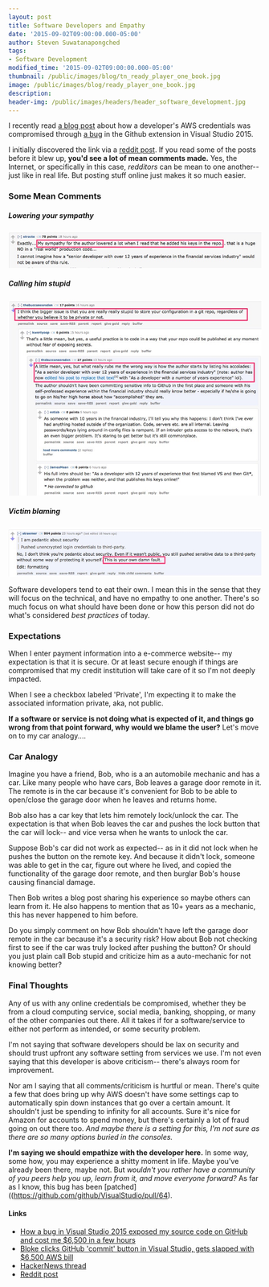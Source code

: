 ```yaml
---
layout: post
title: Software Developers and Empathy
date: '2015-09-02T09:00:00.000-05:00'
author: Steven Suwatanapongched
tags:
- Software Development
modified_time: '2015-09-02T09:00:00.000-05:00'
thumbnail: /public/images/blog/tn_ready_player_one_book.jpg
image: /public/images/blog/ready_player_one_book.jpg
description:
header-img: /public/images/headers/header_software_development.jpg
---
```


I recently read [a blog post](https://www.humankode.com/security/how-a-bug-in-visual-studio-2015-exposed-my-source-code-on-github-and-cost-me-6500-in-a-few-hours) about how a developer's AWS credentials was compromised through [a bug](https://github.com/github/VisualStudio/pull/64) in the Github extension in Visual Studio 2015.

I initially discovered the link via a [reddit post](https://www.reddit.com/r/programming/comments/3j4ydl/how_a_bug_in_visual_studio_2015_exposed_my_source/). If you read some of the posts before it blew up, **you'd see a lot of mean comments made.** Yes, the Internet, or specifically in this case, *redditors* can be mean to one another-- just like in real life. But posting stuff online just makes it so much easier.

### Some Mean Comments

##### Lowering your sympathy

![reddit comment](/public/images/blog/reddit_screenshot_01.jpg)

##### Calling him stupid

![reddit comment](/public/images/blog/reddit_screenshot_02.jpg)

##### Victim blaming

![reddit comment](/public/images/blog/reddit_screenshot_03.jpg)

Software developers tend to eat their own. I mean this in the sense that they will focus on the technical, and have no empathy to one another. There's so much focus on what should have been done or how this person did not do what's considered *best practices* of today.

### Expectations

When I enter payment information into a e-commerce website-- my expectation is that it is secure. Or at least secure enough if things are compromised that my credit institution will take care of it so I'm not deeply impacted.

When I see a checkbox labeled 'Private', I'm expecting it to make the associated information private, aka, not public.

**If a software or service is not doing what is expected of it, and things go wrong from that point forward, why would we blame the user?** Let's move on to my car analogy....

### Car Analogy

Imagine you have a friend, Bob, who is a an automobile mechanic and has a car. Like many people who have cars, Bob leaves a garage door remote in it. The remote is in the car because it's convenient for Bob to be able to open/close the garage door when he leaves and returns home.

Bob also has a car key that lets him remotely lock/unlock the car. The expectation is that when Bob leaves the car and pushes the lock button that the car will lock-- and vice versa when he wants to unlock the car.

Suppose Bob's car did not work as expected-- as in it did not lock when he pushes the button on the remote key. And because it didn't lock, someone was able to get in the car, figure out where he lived, and copied the functionality of the garage door remote, and then burglar Bob's house causing financial damage.

Then Bob writes a blog post sharing his experience so maybe others can learn from it. He also happens to mention that as 10+ years as a mechanic, this has never happened to him before.

Do you simply comment on how Bob shouldn't have left the garage door remote in the car because it's a security risk? How about Bob not checking first to see if the car was truly locked after pushing the button? Or should you just plain call Bob stupid and criticize him as a auto-mechanic for not knowing better?

### Final Thoughts

Any of us with any online credentials be compromised, whether they be from a cloud computing service, social media, banking, shopping, or many of the other companies out there. All it takes if for a software/service to either not perform as intended, or some security problem.

I'm not saying that software developers should be lax on security and should trust upfront any software setting from services we use. I'm not even saying that this developer is above criticism-- there's always room for improvement.

Nor am I saying that all comments/criticism is hurtful or mean. There's quite a few that does bring up why AWS doesn't have some settings cap to automatically spin down instances that go over a certain amount. It shouldn't just be spending to infinity for all accounts. Sure it's nice for Amazon for accounts to spend money, but there's certainly a lot of fraud going on out there too. *And maybe there is a setting for this, I'm not sure as there are so many options buried in the consoles.*

**I'm saying we should empathize with the developer here.** In some way, some how, you may experience
a shitty moment in life. Maybe you've already been there, maybe not. But *wouldn't you rather have a community of you peers help you up, learn from it, and move everyone forward?* As far as I know, this bug has been [patched]((https://github.com/github/VisualStudio/pull/64).

#### Links

* [How a bug in Visual Studio 2015 exposed my source code on GitHub and cost me $6,500 in a few hours](https://www.humankode.com/security/how-a-bug-in-visual-studio-2015-exposed-my-source-code-on-github-and-cost-me-6500-in-a-few-hours)
* [Bloke clicks GitHub 'commit' button in Visual Studio, gets slapped with $6,500 AWS bill](http://www.theregister.co.uk/2015/09/01/github_bug_costs_man_thousands/)
* [HackerNews thread](https://news.ycombinator.com/item?id=10149179)
* [Reddit post](https://www.reddit.com/r/programming/comments/3j4ydl/how_a_bug_in_visual_studio_2015_exposed_my_source/)
